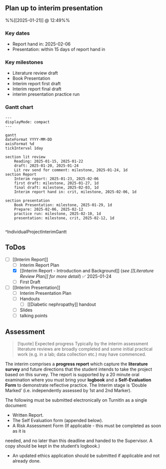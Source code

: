 
## Plan up to interim presentation
%%[[2025-01-21]] @ 12:49%%

### Key dates

- Report hand in: 2025-02-06
- Presentation: within 15 days of report hand in

### Key milestones

- Literature review draft
- Book Presentation
- Interim report first draft
- Interim report final draft
- interim presentation practice run

### Gantt chart

```mermaid
---
displayMode: compact
---

gantt
dateFormat YYYY-MM-DD
axisFormat %d
tickInterval 1day

section lit review
	Reading: 2025-01-15, 2025-01-22
	draft: 2025-01-20, 2025-01-24
	Lit rev send for comment: milestone, 2025-01-24, 1d
section Report
	Interim report: 2025-01-23, 2025-02-06
	first draft: milestone, 2025-01-27, 1d
	final draft: milestone, 2025-02-03, 1d
	Interim report hand in: crit, milestone, 2025-02-06, 1d

section presentation
	Book Presentation: milestone, 2025-01-29, 1d
	Prepare: 2025-02-06, 2025-02-12
	practice run: milestone, 2025-02-10, 1d
	presentation: milestone, crit, 2025-02-12, 1d
	
```

^IndividualProjectInterimGantt

## ToDos

- [ ] [[Interim Report]] 
	- [ ] Interim Report Plan
	- [x] [[Interim Report - Introduction and Background]] (*see [[Literature Review Plan]] for more detail*) ✅ 2025-01-24
	- [ ] First Draft

- [ ] [[Interim Presentation]]
	- [ ] Interim Presentation Plan
	- [ ] Handouts
		- [ ] [[Diabetic nephropathy]] handout
	- [ ] Slides
	- [ ] talking points

## Assessment

> [!quote] Expected progress
> Typically by the interim assessment literature reviews are broadly completed and some initial practical work (e.g. in a lab; data collection etc.) may have commenced.  

The interim comprises a **progress report** which capture the **literature survey** and future directions that the student intends to take the project based on this survey. The report is supported by a 20 minute oral examination where you must bring your **logbook** and a **Self-Evaluation Form** to demonstrate reflective practice. The Interim stage is ‘Double Marked’ (i.e. independently assessed by 1st and 2nd Marker).

The following must be submitted electronically on TurnitIn as a single document:  
- Written Report.  
- The Self Evaluation form (appended below).  
- A Risk Assessment Form (If applicable - this must be completed as soon as it is  

needed, and no later than this deadline and handed to the Supervisor. A copy should be kept in the student’s logbook.)  
- An updated ethics application should be submitted if applicable and not already done.

